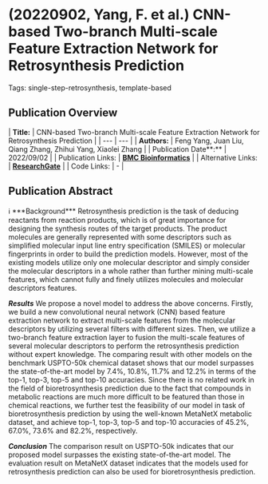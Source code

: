 # (20220902, Yang, F. et al.) CNN-based Two-branch Multi-scale Feature Extraction Network for Retrosynthesis Prediction

Tags: single-step-retrosynthesis, template-based

## Publication Overview

| **Title:**  | CNN-based Two-branch Multi-scale Feature Extraction Network for Retrosynthesis
Prediction |
| --- | --- |
| **Authors:**  | Feng Yang, Juan Liu, Qiang Zhang, Zhihui Yang, Xiaolei Zhang |
| Publication Date**:**  | 2022/09/02 |
| Publication Links: | [**BMC Bioinformatics**](https://bmcbioinformatics.biomedcentral.com/articles/10.1186/s12859-022-04904-7) |
| Alternative Links: | [**ResearchGate**](https://www.researchgate.net/publication/363245099_CNN-based_two-branch_multi-scale_feature_extraction_network_for_retrosynthesis_prediction) |
| Code Links: | - |

## Publication Abstract

<aside>
ℹ️ ***Background***
Retrosynthesis prediction is the task of deducing reactants from reaction products, which is of great importance for designing the synthesis routes of the target products. The product molecules are generally represented with some descriptors such as simplified molecular input line entry specification (SMILES) or molecular fingerprints in order to build the prediction models. However, most of the existing models utilize only one molecular descriptor and simply consider the molecular descriptors in a whole rather than further mining multi-scale features, which cannot fully and finely utilizes molecules and molecular descriptors features.

***Results***
We propose a novel model to address the above concerns. Firstly, we build a new convolutional neural network (CNN) based feature extraction network to extract multi-scale features from the molecular descriptors by utilizing several filters with different sizes. Then, we utilize a two-branch feature extraction layer to fusion the multi-scale features of several molecular descriptors to perform the retrosynthesis prediction without expert knowledge. The comparing result with other models on the benchmark USPTO-50k chemical dataset shows that our model surpasses the state-of-the-art model by 7.4%, 10.8%, 11.7% and 12.2% in terms of the top-1, top-3, top-5 and top-10 accuracies. Since there is no related work in the field of bioretrosynthesis prediction due to the fact that compounds in metabolic reactions are much more difficult to be featured than those in chemical reactions, we further test the feasibility of our model in task of bioretrosynthesis prediction by using the well-known MetaNetX metabolic dataset, and achieve top-1, top-3, top-5 and top-10 accuracies of 45.2%, 67.0%, 73.6% and 82.2%, respectively.

***Conclusion***
The comparison result on USPTO-50k indicates that our proposed model surpasses the existing state-of-the-art model. The evaluation result on MetaNetX dataset indicates that the models used for retrosynthesis prediction can also be used for bioretrosynthesis prediction.

</aside>